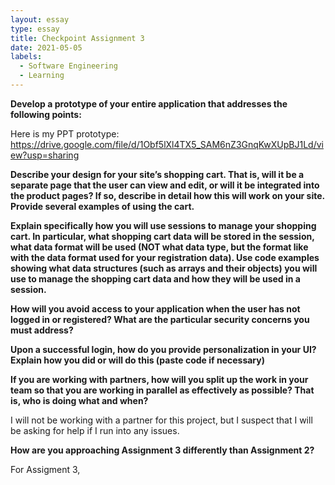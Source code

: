 ```yaml
---
layout: essay
type: essay
title: Checkpoint Assignment 3
date: 2021-05-05
labels:
  - Software Engineering
  - Learning
---
```


**Develop a prototype of your entire application that addresses the following points:**

Here is my PPT prototype: https://drive.google.com/file/d/1Obf5lXl4TX5_SAM6nZ3GnqKwXUpBJ1Ld/view?usp=sharing

**Describe your design for your site’s shopping cart. That is, will it be a separate page that the user can view and edit, or will it be integrated into the product pages? If so, describe in detail how this will work on your site. Provide several examples of using the cart.**



**Explain specifically how you will use sessions to manage your shopping cart. In particular, what shopping cart data will be stored in the session, what data format will be used (NOT what data type, but the format like with the data format used for your registration data). Use code examples showing what data structures (such as arrays and their objects) you will use to manage the shopping cart data and how they will be used in a session.**



**How will you avoid access to your application when the user has not logged in or registered? What are the particular security concerns you must address?**



**Upon a successful login, how do you provide personalization in your UI? Explain how you did or will do this (paste code if necessary)**



**If you are working with partners, how will you split up the work in your team so that you are working in parallel as effectively as possible? That is, who is doing what and when?**

I will not be working with a partner for this project, but I suspect that I will be asking for help if I run into any issues.

**How are you approaching Assignment 3 differently than Assignment 2?**

For Assigment 3, 
